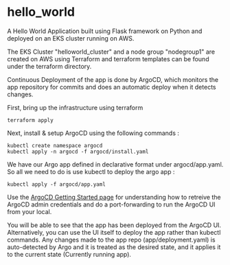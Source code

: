 # hello_world
A Hello World Application built using Flask framework on Python and deployed on an EKS cluster running on AWS.

The EKS Cluster "helloworld_cluster" and a node group "nodegroup1" are created on AWS using Terraform and terraform templates can be found under the terraform directory.

Continuous Deployment of the app is done by ArgoCD, which monitors the app repository for commits and does an automatic deploy when it detects changes.

First, bring up the infrastructure using terraform
```
terraform apply
```
Next, install & setup ArgoCD using the following commands :
```
kubectl create namespace argocd
kubectl apply -n argocd -f argocd/install.yaml
```
We have our Argo app defined in declarative format under argocd/app.yaml. So all we need to do is use kubectl to deploy the argo app :
```
kubectl apply -f argocd/app.yaml
```
Use the [ArgoCD Getting Started page](https://argoproj.github.io/argo-cd/getting_started/) for understanding how to retreive the ArgoCD admin credentials and do a port-forwarding to run the ArgoCD UI from your local.

You will be able to see that the app has been deployed from the ArgoCD UI. Alternatively, you can use the UI itself to deploy the app rather than kubectl commands.
Any changes made to the app repo (app/deployment.yaml) is auto-detected by Argo and it is treated as the desired state, and it applies it to the current state (Currently running app).
